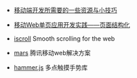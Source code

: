 * [移动端开发所需要的一些资源与小技巧](https://github.com/jtyjty99999/mobileTech)

* [移动Web单页应用开发实践——页面结构化](https://github.com/maxzhang/maxzhang.github.com/issues/8)

* [iscroll](https://github.com/cubiq/iscroll)
Smooth scrolling for the web

* [mars](https://github.com/AlloyTeam/Mars)
腾讯移动web解决方案

* [hammer.js](https://github.com/EightMedia/hammer.js/)
多点触摸手势库